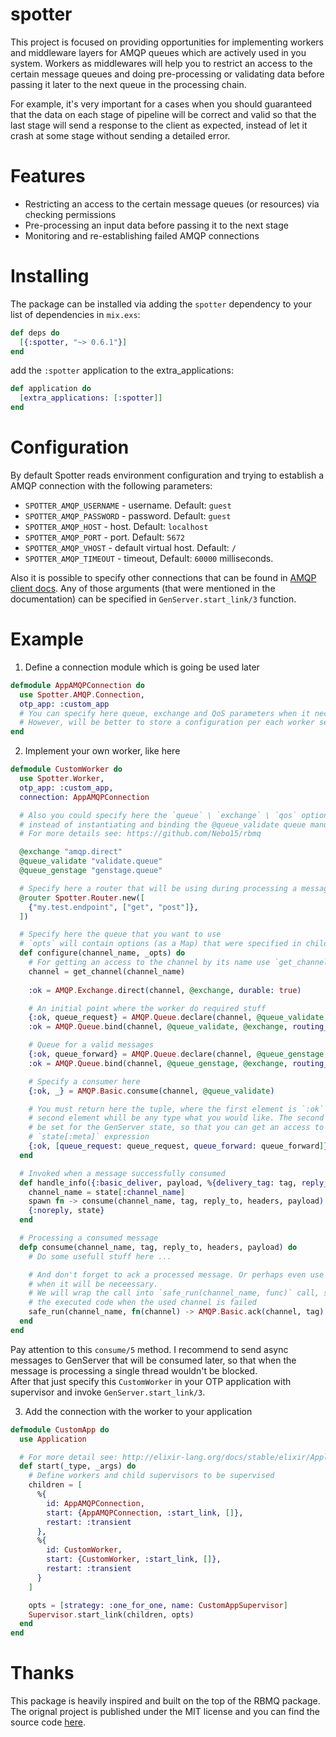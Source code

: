 # spotter
This project is focused on providing opportunities for implementing workers and middleware layers for AMQP queues which are actively used in you system. Workers as middlewares will help you to restrict an access to the certain message queues and doing pre-processing or validating data before passing it later to the next queue in the processing chain. 

For example, it's very important for a cases when you should guaranteed that the data on each stage of pipeline will be correct and valid so that the last stage will send a response to the client as expected, instead of let it crash at some stage without sending a detailed error.

# Features
- Restricting an access to the certain message queues (or resources) via checking permissions
- Pre-processing an input data before passing it to the next stage
- Monitoring and re-establishing failed AMQP connections

# Installing

The package can be installed via adding the `spotter` dependency to your list of dependencies in `mix.exs`:

  ```elixir
  def deps do
    [{:spotter, "~> 0.6.1"}]
  end
  ```

add the `:spotter` application to the extra_applications:

  ```elixir
  def application do
    [extra_applications: [:spotter]]
  end
  ```

# Configuration

By default Spotter reads environment configuration and trying to establish a AMQP connection with the following parameters:

  * `SPOTTER_AMQP_USERNAME` - username. Default: `guest`
  * `SPOTTER_AMQP_PASSWORD` - password. Default: `guest`
  * `SPOTTER_AMQP_HOST` - host. Default: `localhost`
  * `SPOTTER_AMQP_PORT` - port. Default: `5672`
  * `SPOTTER_AMQP_VHOST` - default virtual host. Default: `/`
  * `SPOTTER_AMQP_TIMEOUT` - timeout, Default: `60000` milliseconds.
 
Also it is possible to specify other connections that can be found in [AMQP client docs](https://hexdocs.pm/amqp/AMQP.Connection.html#open/1). 
Any of those arguments (that were mentioned in the documentation) can be specified in `GenServer.start_link/3` function.

# Example

  1. Define a connection module which is going be used later 

  ```elixir
  defmodule AppAMQPConnection do
    use Spotter.AMQP.Connection,
    otp_app: :custom_app
    # You can specify here queue, exchange and QoS parameters when it necessary.
    # However, will be better to store a configuration per each worker separately.
  end
  ```

  2. Implement your own worker, like here
  
  ```elixir
  defmodule CustomWorker do
    use Spotter.Worker,
    otp_app: :custom_app,
    connection: AppAMQPConnection

    # Also you could specify here the `queue` \ `exchange` \ `qos` options
    # instead of instantiating and binding the @queue_validate queue manually.
    # For more details see: https://github.com/Nebo15/rbmq

    @exchange "amqp.direct"
    @queue_validate "validate.queue"
    @queue_genstage "genstage.queue"

    # Specify here a router that will be using during processing a message
    @router Spotter.Router.new([
      {"my.test.endpoint", ["get", "post"]},
    ])

    # Specify here the queue that you want to use
    # `opts` will contain options (as a Map) that were specified in child_spec for supervisor 
    def configure(channel_name, _opts) do
      # For getting an access to the channel by its name use `get_channel(channel_name)` function
      channel = get_channel(channel_name)
    
      :ok = AMQP.Exchange.direct(channel, @exchange, durable: true)

      # An initial point where the worker do required stuff
      {:ok, queue_request} = AMQP.Queue.declare(channel, @queue_validate, durable: true, auto_delete: true)
      :ok = AMQP.Queue.bind(channel, @queue_validate, @exchange, routing_key: @queue_validate)

      # Queue for a valid messages
      {:ok, queue_forward} = AMQP.Queue.declare(channel, @queue_genstage, durable: true, auto_delete: true)
      :ok = AMQP.Queue.bind(channel, @queue_genstage, @exchange, routing_key: @queue_genstage)

      # Specify a consumer here
      {:ok, _} = AMQP.Basic.consume(channel, @queue_validate)

      # You must return here the tuple, where the first element is `:ok` atom, and the
      # second element whill be any type what you would like. The second element will
      # be set for the GenServer state, so that you can get an access to it via the
      # `state[:meta]` expression
      {:ok, [queue_request: queue_request, queue_forward: queue_forward]}
    end

    # Invoked when a message successfully consumed
    def handle_info({:basic_deliver, payload, %{delivery_tag: tag, reply_to: reply_to, headers: headers}}, state) do
      channel_name = state[:channel_name]
      spawn fn -> consume(channel_name, tag, reply_to, headers, payload) end
      {:noreply, state}
    end

    # Processing a consumed message
    defp consume(channel_name, tag, reply_to, headers, payload) do
      # Do some usefull stuff here ...

      # And don't forget to ack a processed message. Or perhaps even use nack 
      # when it will be neceessary.
      # We will wrap the call into `safe_run(channel_name, func)` call, so that it will retry 
      # the executed code when the used channel is failed
      safe_run(channel_name, fn(channel) -> AMQP.Basic.ack(channel, tag) end)
    end
  end
  ```
  
  Pay attention to this `consume/5` method. I recommend to send async messages to GenServer that will be consumed later, so that when the message is processing a single thread wouldn't be blocked.  
  After that just specify this `CustomWorker` in your OTP application with supervisor and invoke `GenServer.start_link/3`.

  3. Add the connection with the worker to your application

  ```elixir
  defmodule CustomApp do
    use Application

    # For more detail see: http://elixir-lang.org/docs/stable/elixir/Application.html
    def start(_type, _args) do
      # Define workers and child supervisors to be supervised
      children = [
        %{
          id: AppAMQPConnection, 
          start: {AppAMQPConnection, :start_link, []},
          restart: :transient
        },
        %{
          id: CustomWorker, 
          start: {CustomWorker, :start_link, []},
          restart: :transient
        }
      ]

      opts = [strategy: :one_for_one, name: CustomAppSupervisor]
      Supervisor.start_link(children, opts)
    end
  end
  ``` 

# Thanks
This package is heavily inspired and built on the top of the RBMQ package. The orignal project is published under the MIT license and you can find the source code [here](https://github.com/Nebo15/rbmq).
